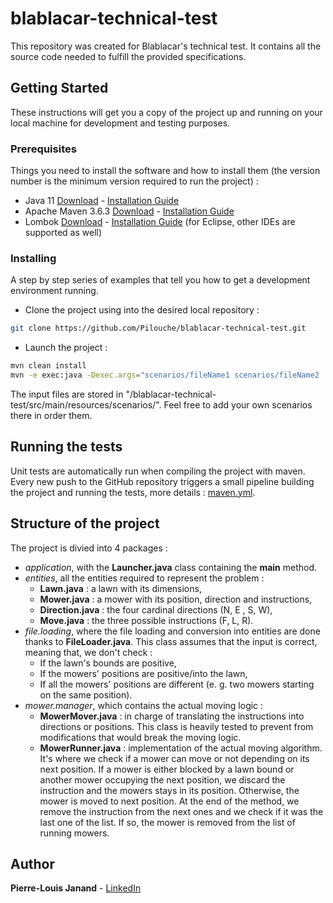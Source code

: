 # blablacar-technical-test
This repository was created for Blablacar's technical test. It contains all the source code needed to fulfill the provided specifications.

## Getting Started
These instructions will get you a copy of the project up and running on your local machine for development and testing purposes.

### Prerequisites
Things you need to install the software and how to install them (the version number is the minimum version required to run the project) :

* Java 11 [Download](https://www.oracle.com/java/technologies/javase-jdk11-downloads.html) - [Installation Guide](https://www.java.com/en/download/help/download_options.xml)
* Apache Maven 3.6.3 [Download](https://maven.apache.org/download.cgi) - [Installation Guide](https://maven.apache.org/install.html) 
* Lombok [Download](https://projectlombok.org/download) - [Installation Guide](https://projectlombok.org/setup/eclipse) (for Eclipse, other IDEs are supported as well)

### Installing
A step by step series of examples that tell you how to get a development environment running.

* Clone the project using into the desired local repository :
```bash
git clone https://github.com/Pilouche/blablacar-technical-test.git
```

* Launch the project :
```bash
mvn clean install
mvn -e exec:java -Dexec.args="scenarios/fileName1 scenarios/fileName2 ..."
```
The input files are stored in "/blablacar-technical-test/src/main/resources/scenarios/". Feel free to add your own scenarios there in order them.
 
## Running the tests
Unit tests are automatically run when compiling the project with maven.
Every new push to the GitHub repository triggers a small pipeline building the project and running the tests, more details : [maven.yml](https://github.com/Pilouche/blablacar-technical-test/blob/master/.github/workflows/maven.yml).

## Structure of the project
The project is divied into 4 packages :
* *application*, with the **Launcher.java** class containing the **main** method.
* *entities*, all  the entities required to represent the problem :
    * **Lawn.java** : a lawn with its dimensions,
    * **Mower.java** : a mower with its position, direction and instructions,
    * **Direction.java** : the four cardinal directions (N, E , S, W),
    * **Move.java** : the three possible instructions (F, L, R).
* *file.loading*, where the file loading and conversion into entities are done thanks to **FileLoader.java**. This class assumes that the input is correct, meaning that, we don't check :
    * If the lawn's bounds are positive,
    * If the mowers' positions are positive/into the lawn,
    * If all the mowers' positions are different (e. g. two mowers starting on the same position).
* *mower.manager*, which contains the actual moving logic :
    * **MowerMover.java** : in charge of translating the instructions into directions or positions. This class is heavily tested to prevent from modifications that would break the moving logic.
    * **MowerRunner.java** : implementation of the actual moving algorithm. It's where we check if a mower can move or not depending on its next position. 
    If a mower is either blocked by a lawn bound or another mower occupying the next position, we discard the instruction and the mowers stays in its position. Otherwise, the mower is moved to next position.
    At the end of the method, we remove the instruction from the next ones and we check if it was the last one of the list. If so, the mower is removed from the list of running mowers.

## Author
**Pierre-Louis Janand** - [LinkedIn](https://www.linkedin.com/in/pierre-louis-janand/?locale=en_US)